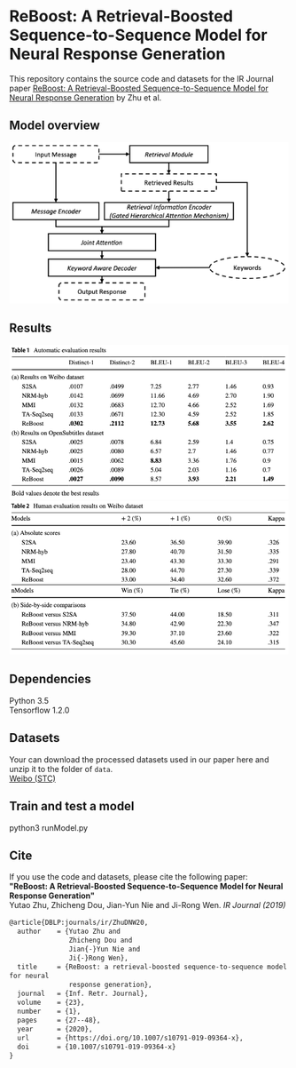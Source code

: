 # ReBoost: A Retrieval-Boosted Sequence-to-Sequence Model for Neural Response Generation
This repository contains the source code and datasets for the IR Journal paper [ReBoost: A Retrieval-Boosted Sequence-to-Sequence Model for Neural Response Generation](https://link.springer.com/content/pdf/10.1007%2Fs10791-019-09364-x.pdf) by Zhu et al. <br>

## Model overview
<img src="image/model.png">

## Results
<img src="image/automatic_results.png">
<img src="image/human_results.png">

## Dependencies
Python 3.5 <br>
Tensorflow 1.2.0

## Datasets
Your can download the processed datasets used in our paper here and unzip it to the folder of ```data```. <br>
[Weibo (STC)](https://drive.google.com/file/d/15PY2VmiqRKr-0-crwGJsrBKS5xTqubGu/view?usp=sharing) <br>

## Train and test a model
python3 runModel.py

## Cite
If you use the code and datasets, please cite the following paper:  
**"ReBoost: A Retrieval-Boosted Sequence-to-Sequence Model for Neural Response Generation"**  
Yutao Zhu, Zhicheng Dou, Jian-Yun Nie and Ji-Rong Wen. _IR Journal (2019)_

```
@article{DBLP:journals/ir/ZhuDNW20,
  author    = {Yutao Zhu and
               Zhicheng Dou and
               Jian{-}Yun Nie and
               Ji{-}Rong Wen},
  title     = {ReBoost: a retrieval-boosted sequence-to-sequence model for neural
               response generation},
  journal   = {Inf. Retr. Journal},
  volume    = {23},
  number    = {1},
  pages     = {27--48},
  year      = {2020},
  url       = {https://doi.org/10.1007/s10791-019-09364-x},
  doi       = {10.1007/s10791-019-09364-x}
}
```
